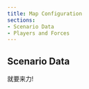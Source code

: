 ```yaml
---
title: Map Configuration
sections:
- Scenario Data
- Players and Forces
---
```


## Scenario Data

就要来力!